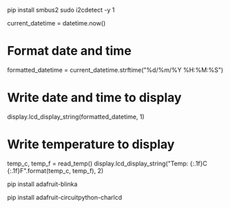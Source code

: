 pip install smbus2
sudo i2cdetect -y 1


current_datetime = datetime.now()

# Format date and time
formatted_datetime = current_datetime.strftime("%d/%m/%Y %H:%M:%S")

# Write date and time to display
display.lcd_display_string(formatted_datetime, 1)

# Write temperature to display
temp_c, temp_f = read_temp()
display.lcd_display_string("Temp: {:.1f}C {:.1f}F".format(temp_c, temp_f), 2)


pip install adafruit-blinka

pip install adafruit-circuitpython-charlcd
